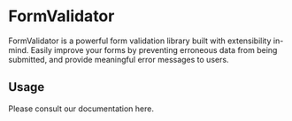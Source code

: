 # FormValidator

FormValidator is a powerful form validation library built with extensibility in-mind. Easily improve your forms by preventing erroneous data from being submitted, and provide meaningful error messages to users.

## Usage

Please consult our documentation here.
